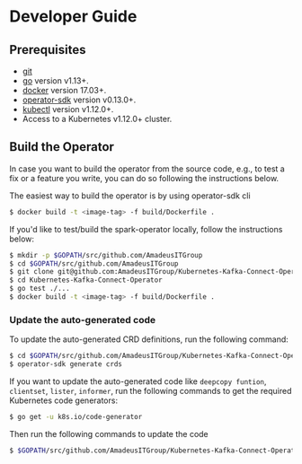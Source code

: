 # Developer Guide

## Prerequisites
- [git](https://git-scm.com/downloads)
- [go](https://golang.org/dl/) version v1.13+.
- [docker](https://docs.docker.com/install/) version 17.03+.
- [operator-sdk](https://github.com/operator-framework/operator-sdk) version v0.13.0+.
- [kubectl](https://kubernetes.io/docs/tasks/tools/install-kubectl/) version v1.12.0+.
- Access to a Kubernetes v1.12.0+ cluster.

## Build the Operator

In case you want to build the operator from the source code, e.g., to test a fix or a feature you write, you can do so following the instructions below.

The easiest way to build the operator is by using operator-sdk cli

```sh
$ docker build -t <image-tag> -f build/Dockerfile .
```

If you'd like to test/build the spark-operator locally, follow the instructions below:

```sh
$ mkdir -p $GOPATH/src/github.com/AmadeusITGroup
$ cd $GOPATH/src/github.com/AmadeusITGroup
$ git clone git@github.com:AmadeusITGroup/Kubernetes-Kafka-Connect-Operator.git
$ cd Kubernetes-Kafka-Connect-Operator
$ go test ./...
$ docker build -t <image-tag> -f build/Dockerfile .
```
### Update the auto-generated code

To update the auto-generated CRD definitions, run the following command:
```sh
$ cd $GOPATH/src/github.com/AmadeusITGroup/Kubernetes-Kafka-Connect-Operator
$ operator-sdk generate crds
```

If you want to update the auto-generated code like `deepcopy funtion`, `clientset`, `lister`, `informer`, run the following commands to get the required Kubernetes code generators:
```sh
$ go get -u k8s.io/code-generator
```
Then run the following commands to update the code 
```sh
$ $GOPATH/src/github.com/AmadeusITGroup/Kubernetes-Kafka-Connect-Operator/hack/update-codegen.sh
```
